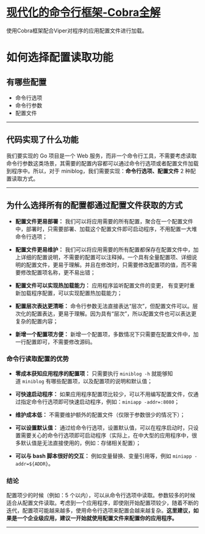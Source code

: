 # [现代化的命令行框架-Cobra全解](https://link.juejin.cn/?target=https%3A%2F%2Fgithub.com%2Fmarmotedu%2Fgeekbang-go%2Fblob%2Fmaster%2F%25E7%258E%25B0%25E4%25BB%25A3%25E5%258C%2596%25E7%259A%2584%25E5%2591%25BD%25E4%25BB%25A4%25E8%25A1%258C%25E6%25A1%2586%25E6%259E%25B6-Cobra%25E5%2585%25A8%25E8%25A7%25A3.md "https://github.com/marmotedu/geekbang-go/blob/master/%E7%8E%B0%E4%BB%A3%E5%8C%96%E7%9A%84%E5%91%BD%E4%BB%A4%E8%A1%8C%E6%A1%86%E6%9E%B6-Cobra%E5%85%A8%E8%A7%A3.md")
使用Cobra框架配合Viper对程序的应用配置文件进行加载。

# 如何选择配置读取功能

## 有哪些配置
- 命令行选项
- 命令行参数
- 配置文件

---
## 代码实现了什么功能
我们要实现的 Go 项目是一个 Web 服务，而非一个命令行工具，不需要考虑读取命令行参数这类场景，其需要的配置内容都可以通过命令行选项或者配置文件加载到程序中。所以，对于 miniblog，我们需要实现：**命令行选项、配置文件** 2 种配置读取方式。

---
## 为什么选择所有的配置都通过配置文件获取的方式

- **配置文件更易部署：** 我们可以将应用需要的所有配置，聚合在一个配置文件中，部署时，只需要部署、加载这个配置文件即可启动程序，不用配置一大堆命令行选项；
    
- **配置文件更易维护：** 我们可以将应用需要的所有配置都保存在配置文件中，加上详细的配置说明，不需要的配置可以注释掉。一个具有全量配置项、详细说明的配置文件，更易于理解。并且在修改时，只需要修改配置项的值，而不需要修改配置项名称，更不易出错；
    
- **配置文件可以实现热加载能力：** 应用程序监听配置文件的变更， 有变更时重新加载程序配置，可以实现配置热加载能力；
    
- **配置层次表达更清晰：** 命令行参数无法直接表达“层次”，但配置文件可以。层次化的配置表达，更易于理解。因为具有“层次”，所以配置文件也可以表达更复杂的配置内容；
    
- **新增一个配置项方便：** 新增一个配置项，多数情况下只需要在配置文件中，加一行配置即可，不需要修改源码。

### 命令行读取配置的优势
- **零成本获知应用程序的配置项：** 只需要执行 `miniblog -h` 就能够知道 `miniblog` 有哪些配置项，以及配置项的说明和默认值；
    
- **可快速启动程序：** 如果应用程序配置项比较少，可以不用编写配置文件，仅通过指定命令行选项即可快速启动程序，例如：`miniapp -addr=:8080`；
    
- **维护成本低：** 不需要维护额外的配置文件（仅限于参数很少的情况下）；
    
- **可以设置默认值：** 通过给命令行选项，设置默认值，可以在程序启动时，只设置需要关心的命令行选项即可启动程序（实际上，在中大型的应用程序中，很多默认值是无法直接使用的，例如：存储相关配置）；
    
- **可以与 bash 脚本很好的交互：** 例如变量替换、变量引用等，例如 `miniapp -addr=${ADDR}`。

### **结论**
配置项少的时候（例如：5 个以内），可以从命令行选项中读取。参数较多的时候适合从配置文件读取。考虑到一个应用程序，即使刚开始配置项较少，随着不断的迭代，配置项可能越来越多，使用命令行选项来配置会越来越复杂。**这里建议，如果是一个企业级应用，建议一开始就使用配置文件来配置你的应用程序。**

---
